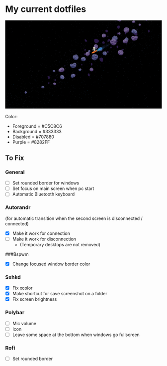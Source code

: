# My current dotfiles

![alt text](https://github.com/Freim32/Dotfiles/blob/main/space.jpg?raw=true)

Color:  
- Foreground = #C5C8C6
- Background = #333333
- Disabled   = #707880    
- Purple     = #8282FF

## To Fix

### General

- [ ] Set rounded border for windows
- [ ] Set focus on main screen when pc start
- [ ] Automatic Bluetooth keyboard 

### Autorandr 
(for automatic transition when the second screen is disconnected / connected)

- [x] Make it work for connection
- [ ] Make it work for disconnection 
    - (Temporary desktops are not removed)

###Bspwm

- [x] Change focused window border color 

### Sxhkd

- [x] Fix xcolor 
- [x] Make shortcut for save screenshot on a folder
- [x] Fix screen brightness

### Polybar 

- [ ] Mic volume
- [ ] Icon
- [ ] Leave some space at the bottom when windows go fullscreen

### Rofi 

- [ ] Set rounded border 
